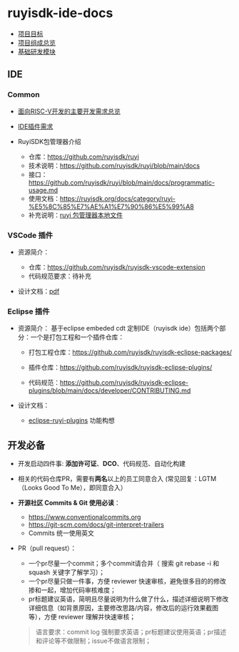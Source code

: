 # ruyisdk-ide-docs

- [项目目标](./intro/vision.md)
- [项目组成总览](./intro/overview.md)
- [基础研发模块](./other/module.md)

## IDE

### Common

- [面向RISC-V开发的主要开发需求总览](ide/overview.md)
- [IDE插件需求](ide/requires.md)
- RuyiSDK包管理器介绍

  - 仓库：https://github.com/ruyisdk/ruyi
  - 技术说明：https://github.com/ruyisdk/ruyi/blob/main/docs
  - 接口：https://github.com/ruyisdk/ruyi/blob/main/docs/programmatic-usage.md
  - 使用文档：https://ruyisdk.org/docs/category/ruyi-%E5%8C%85%E7%AE%A1%E7%90%86%E5%99%A8
  - 补充说明：[ruyi 包管理器本地文件](ide/ruyi.md)

### VSCode 插件

- 资源简介：

  - 仓库：https://github.com/ruyisdk/ruyisdk-vscode-extension
  - 代码规范要求：待补充
- 设计文档：[pdf](./ide/vscode/RISC-V%20VSCode%20插件设计书（修改版）.pdf)

### Eclipse 插件

- 资源简介：
  基于eclipse embeded cdt 定制IDE（ruyisdk ide）包括两个部分：一个是打包工程和一个插件仓库：
  - 打包工程仓库：https://github.com/ruyisdk/ruyisdk-eclipse-packages/
  - 插件仓库：https://github.com/ruyisdk/ruyisdk-eclipse-plugins/ 

  - 代码规范：https://github.com/ruyisdk/ruyisdk-eclipse-plugins/blob/main/docs/developer/CONTRIBUTING.md
- 设计文档：

  - [eclipse-ruyi-plugins](./ide/eclipse/eclipse-ruyi.md) 功能构想

## 开发必备

- 开发启动四件事: **添加许可证**、**DCO**、代码规范、自动化构建
- 相关的代码仓库PR，需要有**两名**以上的员工同意合入 (常见回复：LGTM（Looks Good To Me），即同意合入）
- **开源社区 Commits & Git 使用必读**：

  - https://www.conventionalcommits.org
  - https://git-scm.com/docs/git-interpret-trailers
  - Commits 统一使用英文
- PR（pull request）：

  - 一个pr尽量一个commit；多个commit请合并（ 搜索 git rebase -i 和 squash 关键字了解学习）；
  - 一个pr尽量只做一件事，方便 reviewer 快速审核，避免很多目的的修改掺和一起，增加代码审核难度；
  - pr标题建议英语，简明且尽量说明为什么做了什么，描述详细说明下修改详细信息（如背景原因，主要修改思路/内容，修改后的运行效果截图等），方便 reviewer 理解并快速审核；

  > 语言要求：commit log 强制要求英语；pr标题建议使用英语；pr描述和评论等不做限制；issue不做语言限制；
  >

